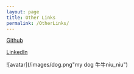 ```yaml
---
layout: page
title: Other Links
permalink: /OtherLinks/
---
```

[Github](https://github.com/ljm0)

[LinkedIn](https://www.linkedin.com/in/jiamianliu/)

![avatar](/images/dog.png"my dog 牛牛niu_niu")

<!-- [About My Wife](https://miaoli-psy.github.io/)-->

<!-- <ul id="archive">
{% for post in site.posts %}
  {% capture y %}{{post.date | date:"%Y"}}{% endcapture %}
  {% if year != y %}
    {% assign year = y %}
    <h2 class="blogyear">{{ y}}</h2>
  {% endif %}
<li class="archiveposturl"><span><a href="{{ site.url }}{{ post.url }}" title="{{ post.title }}">{{ post.title }}</a></span><br/>
<span class = "postlower"><strong>Author:</strong> {{post.author}} 
<strong>Category:</strong>  {% if post.categories %}
 
  {% for cat in post.categories %}
  <a href="/categories/#{{ cat }}" title="{{ cat }}">{{ cat }}</a>&nbsp;
  {% endfor %} -->

<!-- {% endif %}  -->
<!-- {{ post.categories | first }} -->
<!-- <strong style="font-size:100%; font-family: 'Titillium Web', sans-serif; float:right">{{ post.date | date: '%d %b %Y' }}</strong> 
</span> 

</li>
{% endfor %}
</ul> -->

<!-- {{ post.date | date: '%m %d, %Y' }} -->

<br/><br/><br/><br/><br/><br/><br/><br/><br/><br/><br/><br/><br/><br/><br/>
<br/>

